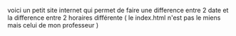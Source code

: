 voici un petit site internet qui permet de faire une difference entre 2 date et la difference entre 2 horaires différente ( le index.html n'est pas le miens mais celui de mon professeur )
